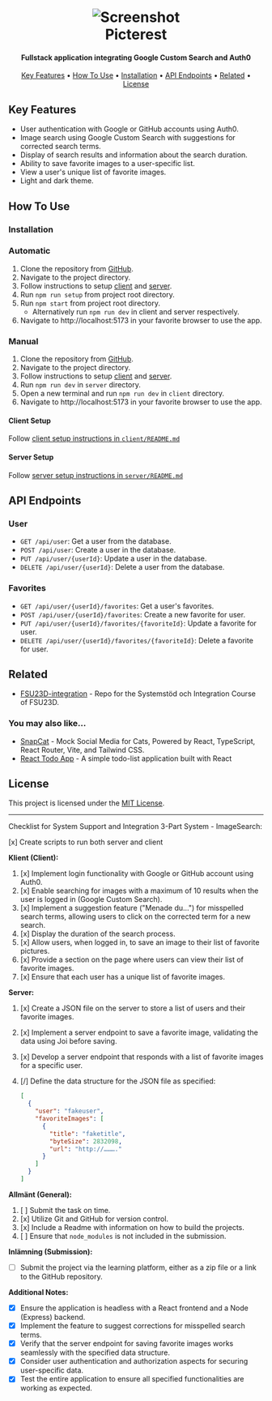 <h1 align="center">
  <img src="client/public/picterest_desktop_search_02_light.png" alt="Screenshot">
  <br/>
  Picterest
</h1>

<h4 align="center">Fullstack application integrating Google Custom Search and Auth0</h4>
<p align="center">
  <a href="#key-features">Key Features</a> •
  <a href="#how-to-use">How To Use</a> •
  <a href="#installation">Installation</a> •
  <a href="#api-endpoints">API Endpoints</a> •
  <a href="#related">Related</a> •
  <a href="#license">License</a>
</p>

## Key Features

- User authentication with Google or GitHub accounts using Auth0.
- Image search using Google Custom Search with suggestions for corrected search terms.
- Display of search results and information about the search duration.
- Ability to save favorite images to a user-specific list.
- View a user's unique list of favorite images.
- Light and dark theme.

## How To Use

### Installation

### Automatic

1. Clone the repository from [GitHub](https://github.com/thejoltjoker/picterest).
2. Navigate to the project directory.
3. Follow instructions to setup [client](./client/README.md) and [server](./server/README.md).
4. Run `npm run setup` from project root directory.
5. Run `npm start` from project root directory.
   - Alternatively run `npm run dev` in client and server respectively.
6. Navigate to http://localhost:5173 in your favorite browser to use the app.

### Manual

1. Clone the repository from [GitHub](https://github.com/thejoltjoker/picterest).
2. Navigate to the project directory.
3. Follow instructions to setup [client](./client/README.md) and [server](./server/README.md).
4. Run `npm run dev` in `server` directory.
5. Open a new terminal and run `npm run dev` in `client` directory.
6. Navigate to http://localhost:5173 in your favorite browser to use the app.

#### Client Setup

Follow [client setup instructions in `client/README.md`](./client/README.md)

#### Server Setup

Follow [server setup instructions in `server/README.md`](./server/README.md)

## API Endpoints
  
### User

- `GET /api/user`: Get a user from the database.
- `POST /api/user`: Create a user in the database.
- `PUT /api/user/{userId}`: Update a user in the database.
- `DELETE /api/user/{userId}`: Delete a user from the database.

### Favorites

- `GET /api/user/{userId}/favorites`: Get a user's favorites.
- `POST /api/user/{userId}/favorites`: Create a new favorite for user.
- `PUT /api/user/{userId}/favorites/{favoriteId}`: Update a favorite for user.
- `DELETE /api/user/{userId}/favorites/{favoriteId}`: Delete a favorite for user.

## Related

- [FSU23D-integration](https://github.com/thejoltjoker/FSU23D-integration) - Repo for the  Systemstöd och Integration Course of FSU23D.

### You may also like...

- [SnapCat](https://github.com/thejoltjoker/snapcat) - Mock Social Media for Cats, Powered by React, TypeScript, React Router, Vite, and Tailwind CSS.
- [React Todo App](https://github.com/thejoltjoker/react-todo-app) - A simple todo-list application built with React

## License

This project is licensed under the [MIT License](LICENSE).

---

Checklist for System Support and Integration 3-Part System - ImageSearch:

[x] Create scripts to run both server and client

**Klient (Client):**

1. [x] Implement login functionality with Google or GitHub account using Auth0.
2. [x] Enable searching for images with a maximum of 10 results when the user is logged in (Google Custom Search).
3. [x] Implement a suggestion feature ("Menade du…") for misspelled search terms, allowing users to click on the corrected term for a new search.
4. [x] Display the duration of the search process.
5. [x] Allow users, when logged in, to save an image to their list of favorite pictures.
6. [x] Provide a section on the page where users can view their list of favorite images.
7. [x] Ensure that each user has a unique list of favorite images.

**Server:**

1. [x] Create a JSON file on the server to store a list of users and their favorite images.
2. [x] Implement a server endpoint to save a favorite image, validating the data using Joi before saving.
3. [x] Develop a server endpoint that responds with a list of favorite images for a specific user.
4. [/] Define the data structure for the JSON file as specified:

   ```json
   [
     {
       "user": "fakeuser",
       "favoriteImages": [
         {
           "title": "faketitle",
           "byteSize": 2832098,
           "url": "http://………."
         }
       ]
     }
   ]
   ```

**Allmänt (General):**

1. [ ] Submit the task on time.
2. [x] Utilize Git and GitHub for version control.
3. [x] Include a Readme with information on how to build the projects.
4. [ ] Ensure that `node_modules` is not included in the submission.

**Inlämning (Submission):**

- [ ] Submit the project via the learning platform, either as a zip file or a link to the GitHub repository.

**Additional Notes:**

- [x] Ensure the application is headless with a React frontend and a Node (Express) backend.
- [x] Implement the feature to suggest corrections for misspelled search terms.
- [x] Verify that the server endpoint for saving favorite images works seamlessly with the specified data structure.
- [x] Consider user authentication and authorization aspects for securing user-specific data.
- [x] Test the entire application to ensure all specified functionalities are working as expected.
